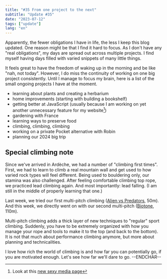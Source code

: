 ```yaml
---
title: "#35 From one project to the next"
subtitle: "Update #35"
date: "2023-07-12"
tags: ["update"]
lang: "en"
---
```


Apparently, the fewer obligations I have in life, the less I keep this blog updated. One reason might be that I find it hard to focus. As I don't have any "real obligations", my days are spread out across multiple projects. I find myself having days filled with varied snippets of many little things.

It feels great to have the freedom of waking up in the morning and be like "nah, not today". However, I do miss the continuity of working on one big project consistently. Until I manage to focus my brain, here is a list of the small ongoing projects I have at the moment.

- learning about plants and creating a herbarium
- home improvements (starting with building a bookshelf)
- getting better at JavaScript (usually because I am working on yet another unnecessary feature for my website[^1])
- gardening with France
- learning ways to preserve food
- climbing, climbing, climbing
- working on a private Pocket alternative with Robin
- planning our 2024 big trip

[^1]: Look at this [new sexy media page](/media/)

## Special climbing note

Since we've arrived in Ardèche, we had a number of "climbing first times". First, we had to learn to climb a real mountain wall and get used to how varied rock types will feel different. Being used to bouldering only, our stamina was also challenged. After feeling comfortable climbing top rope, we practiced lead climbing again. And most importantly: lead falling. (I am still in the middle of properly learning that one.)

Last week, we tried our first multi-pitch climbing ([Alien vs Predators](https://www.camptocamp.org/routes/666128/fr/gorges-du-chassezac-casteljau-actinidias-alien-vs-predators), 50m). And this week, we directly went on with our second multi-pitch ([Biotone](https://www.camptocamp.org/routes/56586/fr/la-jonte-cirque-des-vases-biotone), 110m).

Multi-pitch climbing adds a thick layer of new techniques to "regular" sport climbing. Suddenly, you have to be extremely organized with how you manage your rope and tools to make it to the top (and back to the bottom). It is not that much about performance climbing anymore, but more about planning and technicalities.

I love how rich the world of climbing is and how far you can potentially go, if you are motivated enough. Let's see how far we'll dare to go. --ENDCHAR--
